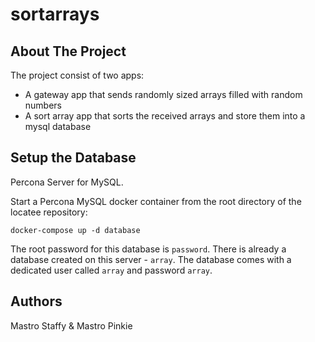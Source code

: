 # sortarrays

## About The Project

The project consist of two apps:
* A gateway app that sends randomly sized arrays filled with random numbers
* A sort array app that sorts the received arrays and store them into a mysql database

## Setup the Database

Percona Server for MySQL.

Start a Percona MySQL docker container from the root directory of the locatee repository:

```
docker-compose up -d database
```

The root password for this database is `password`.
There is already a database created on this server - `array`.
The database comes with a dedicated user called `array` and password `array`.

## Authors

Mastro Staffy & Mastro Pinkie
